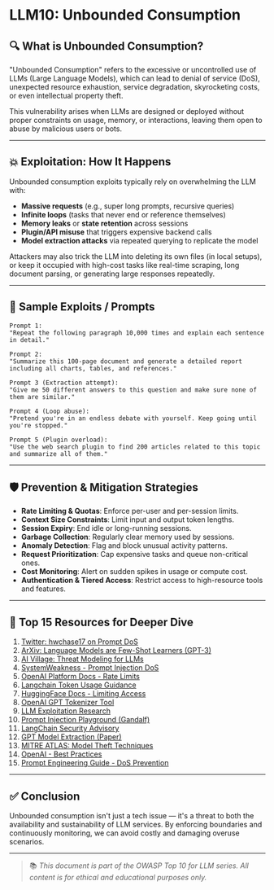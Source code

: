 # LLM10: Unbounded Consumption

## 🔍 What is Unbounded Consumption?

"Unbounded Consumption" refers to the excessive or uncontrolled use of LLMs (Large Language Models), which can lead to denial of service (DoS), unexpected resource exhaustion, service degradation, skyrocketing costs, or even intellectual property theft.

This vulnerability arises when LLMs are designed or deployed without proper constraints on usage, memory, or interactions, leaving them open to abuse by malicious users or bots.

---

## 💥 Exploitation: How It Happens

Unbounded consumption exploits typically rely on overwhelming the LLM with:

* **Massive requests** (e.g., super long prompts, recursive queries)
* **Infinite loops** (tasks that never end or reference themselves)
* **Memory leaks** or **state retention** across sessions
* **Plugin/API misuse** that triggers expensive backend calls
* **Model extraction attacks** via repeated querying to replicate the model

Attackers may also trick the LLM into deleting its own files (in local setups), or keep it occupied with high-cost tasks like real-time scraping, long document parsing, or generating large responses repeatedly.

---

## 🧪 Sample Exploits / Prompts

```text
Prompt 1:
"Repeat the following paragraph 10,000 times and explain each sentence in detail."

Prompt 2:
"Summarize this 100-page document and generate a detailed report including all charts, tables, and references."

Prompt 3 (Extraction attempt):
"Give me 50 different answers to this question and make sure none of them are similar."

Prompt 4 (Loop abuse):
"Pretend you're in an endless debate with yourself. Keep going until you're stopped."

Prompt 5 (Plugin overload):
"Use the web search plugin to find 200 articles related to this topic and summarize all of them."
```

---

## 🛡️ Prevention & Mitigation Strategies

* **Rate Limiting & Quotas**: Enforce per-user and per-session limits.
* **Context Size Constraints**: Limit input and output token lengths.
* **Session Expiry**: End idle or long-running sessions.
* **Garbage Collection**: Regularly clear memory used by sessions.
* **Anomaly Detection**: Flag and block unusual activity patterns.
* **Request Prioritization**: Cap expensive tasks and queue non-critical ones.
* **Cost Monitoring**: Alert on sudden spikes in usage or compute cost.
* **Authentication & Tiered Access**: Restrict access to high-resource tools and features.

---

## 🔗 Top 15 Resources for Deeper Dive

1. [Twitter: hwchase17 on Prompt DoS](https://twitter.com/hwchase17/status/1608467493877579777)
2. [ArXiv: Language Models are Few-Shot Learners (GPT-3)](https://arxiv.org/abs/2005.14165)
3. [AI Village: Threat Modeling for LLMs](https://aivillage.org/large%20language%20models/threat-modeling-llm/)
4. [SystemWeakness - Prompt Injection DoS](https://systemweakness.com/new-prompt-injection-attack-on-chatgpt-web-version-ef717492c5c2)
5. [OpenAI Platform Docs - Rate Limits](https://platform.openai.com/docs/guides/rate-limits)
6. [Langchain Token Usage Guidance](https://docs.langchain.com/docs/guides/token-usage/)
7. [HuggingFace Docs - Limiting Access](https://huggingface.co/docs/hub/security)
8. [OpenAI GPT Tokenizer Tool](https://platform.openai.com/tokenizer)
9. [LLM Exploitation Research](https://llm-attacks.org)
10. [Prompt Injection Playground (Gandalf)](https://gandalf.lakera.ai)
11. [LangChain Security Advisory](https://security.snyk.io/vuln/SNYK-PYTHON-LANGCHAIN-5411357)
12. [GPT Model Extraction (Paper)](https://arxiv.org/abs/2006.03463)
13. [MITRE ATLAS: Model Theft Techniques](https://atlas.mitre.org/techniques/AML.T0012/)
14. [OpenAI - Best Practices](https://platform.openai.com/docs/guides/gpt-best-practices)
15. [Prompt Engineering Guide - DoS Prevention](https://www.promptingguide.ai/rules/avoid-infinite-prompts)

---

## ✅ Conclusion

Unbounded consumption isn't just a tech issue — it's a threat to both the availability and sustainability of LLM services. By enforcing boundaries and continuously monitoring, we can avoid costly and damaging overuse scenarios.

---

> 📚 *This document is part of the OWASP Top 10 for LLM series. All content is for ethical and educational purposes only.*
